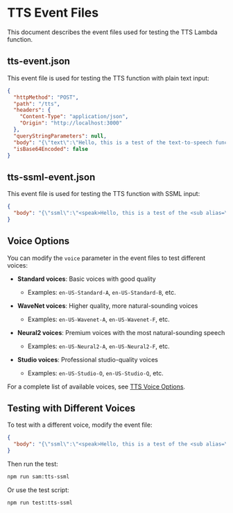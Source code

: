 # TTS Event Files

This document describes the event files used for testing the TTS Lambda function.

## tts-event.json

This event file is used for testing the TTS function with plain text input:

```json
{
  "httpMethod": "POST",
  "path": "/tts",
  "headers": {
    "Content-Type": "application/json",
    "Origin": "http://localhost:3000"
  },
  "queryStringParameters": null,
  "body": "{\"text\":\"Hello, this is a test of the text-to-speech functionality.\",\"voice\":\"en-US-Standard-A\"}",
  "isBase64Encoded": false
}
```

## tts-ssml-event.json

This event file is used for testing the TTS function with SSML input:

```json
{
  "body": "{\"ssml\":\"<speak>Hello, this is a test of the <sub alias=\\\"text to speech\\\">TTS</sub> functionality with <emphasis>SSML</emphasis> support.</speak>\",\"voice\":\"en-US-Standard-A\"}"
}
```

## Voice Options

You can modify the `voice` parameter in the event files to test different voices:

- **Standard voices**: Basic voices with good quality
  - Examples: `en-US-Standard-A`, `en-US-Standard-B`, etc.

- **WaveNet voices**: Higher quality, more natural-sounding voices
  - Examples: `en-US-Wavenet-A`, `en-US-Wavenet-F`, etc.

- **Neural2 voices**: Premium voices with the most natural-sounding speech
  - Examples: `en-US-Neural2-A`, `en-US-Neural2-F`, etc.

- **Studio voices**: Professional studio-quality voices
  - Examples: `en-US-Studio-O`, `en-US-Studio-Q`, etc.

For a complete list of available voices, see [TTS Voice Options](tts-voices.md).

## Testing with Different Voices

To test with a different voice, modify the event file:

```json
{
  "body": "{\"ssml\":\"<speak>Hello, this is a test of the <sub alias=\\\"text to speech\\\">TTS</sub> functionality with <emphasis>SSML</emphasis> support.</speak>\",\"voice\":\"en-US-Neural2-F\"}"
}
```

Then run the test:

```bash
npm run sam:tts-ssml
```

Or use the test script:

```bash
npm run test:tts-ssml
```
